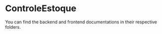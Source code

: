 # ControleEstoque 

You can find the backend and frontend documentations in their respective folders.